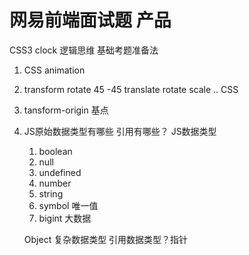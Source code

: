 # 网易前端面试题    产品

CSS3 clock 逻辑思维 基础考题准备法

1. CSS animation
2. transform rotate 45 -45
    translate rotate scale .. CSS 
3. tansform-origin 基点

1. JS原始数据类型有哪些 引用有哪些？
    JS数据类型
    1. boolean
    2. null
    3. undefined
    4. number
    5. string
    6. symbol   唯一值
    7. bigint   大数据

    Object 复杂数据类型 引用数据类型？指针
